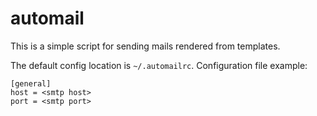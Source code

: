 automail
========

This is a simple script for sending mails rendered from templates.

The default config location is `~/.automailrc`. Configuration file example:

    [general]
    host = <smtp host>
    port = <smtp port>
